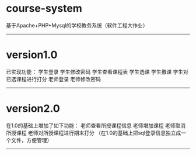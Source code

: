 # course-system
基于Apache+PHP+Mysql的学校教务系统（软件工程大作业）
**********************************************************
# version1.0
已实现功能：
学生登录
学生修改密码
学生查看课程表
学生选课
学生撤课
学生对已选课程进行打分
老师登录
老师修改密码
**********************************************************
# version2.0
在1.0的基础上增加了如下功能：
老师查看所授课程信息
老师增加课程
老师取消所授课程
老师对所授课程进行期末打分
（在1.0的基础上把sql登录信息独立成一个文件，方便管理）
**********************************************************
